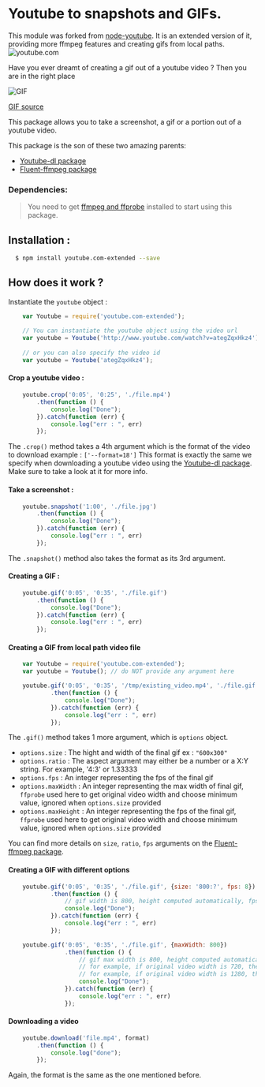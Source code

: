 Youtube to snapshots and GIFs.
================================================================

This module was forked from [node-youtube](https://github.com/Javascipt/node-youtube).
It is an extended version of it, providing more ffmpeg features and creating gifs from local paths.
![youtube.com](https://api.travis-ci.org/Javascipt/node-youtube.svg)

Have you ever dreamt of creating a gif out of a youtube video ? Then you are in the right place

![GIF](https://www.dropbox.com/s/w7w870zd14jhr1x/file.gif?raw=1)

[GIF source](https://www.youtube.com/watch?v=ja8pA2B0RR4)

This package allows you to take a screenshot, a gif or a portion out of a youtube video.

This package is the son of these two amazing parents:

- [Youtube-dl package](https://github.com/fent/node-youtube-dl)
- [Fluent-ffmpeg package](https://github.com/fluent-ffmpeg/node-fluent-ffmpeg)

### Dependencies:

> You need to get [ffmpeg and ffprobe](https://ffmpeg.org/) installed to start using this package.

## Installation :

```bash
  $ npm install youtube.com-extended --save
```

## How does it work ?

Instantiate the `youtube` object :

```javascript
    var Youtube = require('youtube.com-extended');
    
    // You can instantiate the youtube object using the video url
    var youtube = Youtube('http://www.youtube.com/watch?v=ategZqxHkz4');
    
    // or you can also specify the video id
    var youtube = Youtube('ategZqxHkz4');
```

#### Crop a youtube video :

```javascript
    youtube.crop('0:05', '0:25', './file.mp4')
        .then(function () {
            console.log("Done");
        }).catch(function (err) {
            console.log("err : ", err)
        });
```

The `.crop()` method takes a 4th argument which is the format of the video to download example : `['--format=18']`
This format is exactly the same we specify when downloading a youtube video using the [Youtube-dl package](https://github.com/fent/node-youtube-dl). Make sure to take a look at it for more info.

#### Take a screenshot :

```javascript
    youtube.snapshot('1:00', './file.jpg')
        .then(function () {
            console.log("Done");
        }).catch(function (err) {
            console.log("err : ", err)
        });
```

The `.snapshot()` method also takes the format as its 3rd argument.

#### Creating a GIF :

```javascript
    youtube.gif('0:05', '0:35', './file.gif')
        .then(function () {
            console.log("Done");
        }).catch(function (err) {
            console.log("err : ", err)
        });
```

#### Creating a GIF from local path video file

```javascript
    var Youtube = require('youtube.com-extended');
    var youtube = Youtube(); // do NOT provide any argument here

    youtube.gif('0:05', '0:35', '/tmp/existing_video.mp4', './file.gif')
            .then(function () {
                console.log("Done");
            }).catch(function (err) {
                console.log("err : ", err)
            });
```

The `.gif()` method takes 1 more argument, which is `options` object.
- `options.size` : The hight and width of the final gif ex : `"600x300"`
- `options.ratio` : The aspect argument may either be a number or a X:Y string. For example, '4:3' or 1.33333
- `options.fps` : An integer representing the fps of the final gif
- `options.maxWidth` : An integer representing the max width of final gif, `ffprobe` used here to get original video width and choose minimum value, ignored when `options.size` provided
- `options.maxHeight` : An integer representing the fps of the final gif, `ffprobe` used here to get original video width and choose minimum value, ignored when `options.size` provided

You can find more details on `size`, `ratio`, `fps` arguments on the [Fluent-ffmpeg package](https://github.com/fluent-ffmpeg/node-fluent-ffmpeg).

#### Creating a GIF with different options

```javascript
    youtube.gif('0:05', '0:35', './file.gif', {size: '800:?', fps: 8})
            .then(function () {
                // gif width is 800, height computed automatically, fps is 8
                console.log("Done");
            }).catch(function (err) {
                console.log("err : ", err)
            });

    youtube.gif('0:05', '0:35', './file.gif', {maxWidth: 800})
                .then(function () {
                    // gif max width is 800, height computed automatically
                    // for example, if original video width is 720, then result width is 720
                    // for example, if original video width is 1280, then result width is 800
                    console.log("Done");
                }).catch(function (err) {
                    console.log("err : ", err)
                });
```

#### Downloading a video

```javascript
    youtube.download('file.mp4', format)
        .then(function () {
            console.log("done");
        });
```

Again, the format is the same as the one mentioned before.